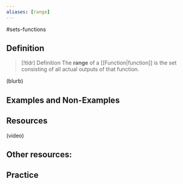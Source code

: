 ```yaml
---
aliases: [range]
--- 
```


#sets-functions 
## Definition 

> [!tldr] Definition
> The **range** of a [[Function|function]] is the set consisting of all actual outputs of that function. 

(blurb)

## Examples and Non-Examples

## Resources 

(video)

Other resources: 
- 

## Practice 
